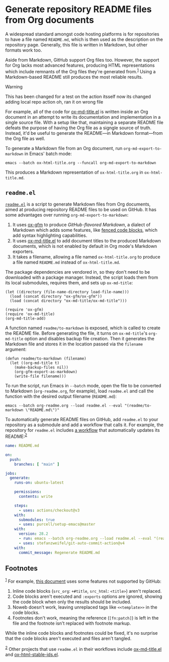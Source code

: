 
# Generate repository README files from Org documents

A widespread standard amongst code hosting platforms is for repositories to have a file named `README.md`, which is then used as the description on the repository page. Generally, this file is written in Markdown, but other formats work too.

Aside from Markdown, GitHub support Org files too. However, the support for Org lacks most advanced features, producing HTML representations which include remnants of the Org files they're generated from.<sup><a id="fnr.1" class="footref" href="#fn.1" role="doc-backlink">1</a></sup> Using a Markdown-based README still produces the most reliable results.

> [!WARNING]
> This has been changed for a test on the action itsself now its changed adding local repo action oh, ran it on wrong file
> 

For example, all of the code for [ox-md-title.el](https://github.com/jeffkreeftmeijer/ox-md-title.el) is written inside an Org document in an attempt to write its documentation and implementation in a single source file. With a setup like that, maintaining a separate README file defeats the purpose of having the Org file as a signgle source of truth. Instead, it'd be useful to generate the README&#x2014;in Markdown format&#x2014;from the Org file as well.

To generate a Markdown file from an Org document, run `org-md-export-to-markdown` in Emacs' batch mode:

```shell
emacs --batch ox-html-title.org --funcall org-md-export-to-markdown
```

This produces a Markdown representation of `ox-html-title.org` in `ox-html-title.md`.


## `readme.el`

[`readme.el`](https://github.com/jeffkreeftmeijer/readme.el) is a script to generate Markdown files from Org documents, aimed at producing repository README files to be used on GitHub. It has some advantages over running `org-md-export-to-markdown`:

1.  It uses [ox-gfm](https://github.com/larstvei/ox-gfm) to produce *GitHub-flavored Markdown*, a dialect of Markdown which adds some features, like [fenced code blocks](https://github.github.com/gfm/#fenced-code-blocks), which add syntax highlighting capabilities.
2.  It uses [ox-md-title.el](https://github.com/jeffkreeftmeijer/ox-md-title.el) to add document titles to the produced Markdown documents, which is not enabled by default in Org mode's Markdown exporters.
3.  It takes a filename, allowing a file named `ox-html-title.org` to produce a file named `README.md` instead of `ox-html-title.md`.

The package dependencies are vendored in, so they don't need to be downloaded with a package manager. Instead, the script loads them from its local submodules, requires them, and sets up `ox-md-title`:

```emacs-lisp
(let ((directory (file-name-directory load-file-name)))
  (load (concat directory "ox-gfm/ox-gfm"))
  (load (concat directory "ox-md-title/ox-md-title")))

(require 'ox-gfm)
(require 'ox-md-title)
(org-md-title-add)
```

A function named `readme/to-markdown` is exposed, which is called to create the README file. Before generating the file, it turns on `ox-md-title`'s `org-md-title` option and disables backup file creation. Then it generates the Markdown file and stores it in the location passed via the `filename` argument:

```emacs-lisp
(defun readme/to-markdown (filename)
  (let ((org-md-title t)
	(make-backup-files nil))
    (org-gfm-export-as-markdown)
    (write-file filename)))
```

To run the script, run Emacs in `--batch` mode, open the file to be converted to Markdown (`org-readme.org`, for example), load `readme.el` and call the function with the desired output filename (`README.md`):

```shell
emacs --batch org-readme.org --load readme.el --eval "(readme/to-markdown \"README.md\")"
```

To automatically generate README files on GitHub, add `readme.el` to your repository as a submodule and add a workflow that calls it. For example, the repository for `readme.el` includes [a workflow](https://github.com/jeffkreeftmeijer/readme.el/tree/main/.github/workflows) that automatically updates its README:<sup><a id="fnr.2" class="footref" href="#fn.2" role="doc-backlink">2</a></sup>

```yaml
name: README.md

on:
  push:
    branches: [ "main" ]

jobs:
  generate:
    runs-on: ubuntu-latest

    permissions:
      contents: write

    steps:
      - uses: actions/checkout@v3
	with:
	  submodules: true
      - uses: purcell/setup-emacs@master
	with:
	  version: 28.2
      - run: emacs --batch org-readme.org --load readme.el --eval "(readme/to-markdown \"README.md\")"
      - uses: stefanzweifel/git-auto-commit-action@v4
	with:
	  commit_message: Regenerate README.md
```

## Footnotes

<sup><a id="fn.1" class="footnum" href="#fnr.1">1</a></sup> For example, [this document](https://github.com/jeffkreeftmeijer/ox-md-title.el/blob/0.1.0/ox-md-title.org) uses some features not supported by GitHub:

1.  Inline code blocks (`src_org`: `+#title`, `src_html`: `<title>`) aren't replaced.
2.  Code blocks aren't executed and `:exports` options are ignored, showing the code block when only the results should be included.
3.  Noweb doesn't work, leaving unreplaced tags like `<<template>>` in the code blocks.
4.  Footnotes don't work, meaning the reference (`[fn:patch]`) is left in the file and the footnote isn't replaced with footnote markup.

While the inline code blocks and footnotes could be fixed, it's no surprise that the code blocks aren't executed and files aren't tangled.

<sup><a id="fn.2" class="footnum" href="#fnr.2">2</a></sup> Other projects that use `readme.el` in their workflows include [ox-md-title.el](https://github.com/jeffkreeftmeijer/ox-md-title.el/blob/develop/.github/workflows/markdown.yml) and [ox-html-stable-ids.el](https://github.com/jeffkreeftmeijer/ox-html-stable-ids.el/blob/develop/.github/workflows/readme.yml).